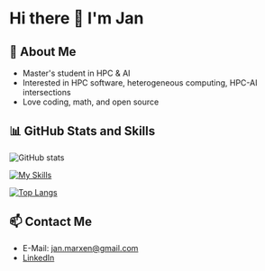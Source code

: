 # Hi there 👋 I'm Jan

## 🚀 About Me
- Master's student in HPC & AI
- Interested in HPC software, heterogeneous computing, HPC-AI intersections
- Love coding, math, and open source

## 📊 GitHub Stats and Skills

![GitHub stats](https://github-readme-stats.vercel.app/api?username=janmarxen&show_icons=true&theme=radical)

[![My Skills](https://skillicons.dev/icons?i=cpp,python,julia,matlab,kubernetes,docker,git,cuda,pytorch,mpi,openmp,slurm,linux&theme=light)](https://skillicons.dev)

[![Top Langs](https://github-readme-stats.vercel.app/api/top-langs/?username=janmarxen&langs_count=8)](https://github.com/anuraghazra/github-readme-stats)

## 📫 Contact Me

- E-Mail: jan.marxen@gmail.com
- [LinkedIn](linkedin.com/in/jan-esquível-marxen-730a051a4/)
